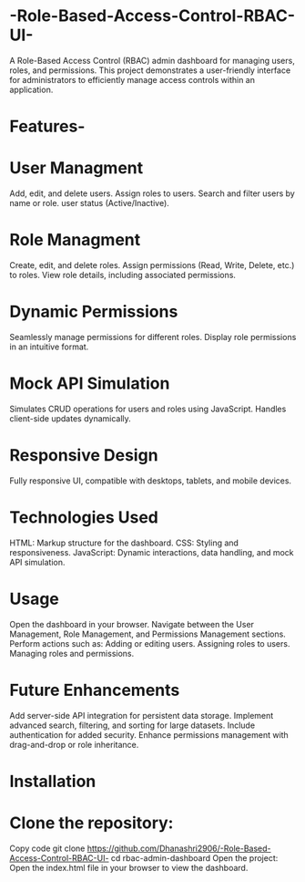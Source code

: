 # -Role-Based-Access-Control-RBAC-UI-
A Role-Based Access Control (RBAC) admin dashboard for managing users, roles, and permissions. This project demonstrates a user-friendly interface for administrators to efficiently manage access controls within an application.

# Features-

# User Managment
Add, edit, and delete users.
Assign roles to users.
Search and filter users by name or role.
user status (Active/Inactive).

# Role Managment 
Create, edit, and delete roles.
Assign permissions (Read, Write, Delete, etc.) to roles.
View role details, including associated permissions.

# Dynamic Permissions
Seamlessly manage permissions for different roles.
Display role permissions in an intuitive format.

# Mock API Simulation
Simulates CRUD operations for users and roles using JavaScript.
Handles client-side updates dynamically.

# Responsive Design
Fully responsive UI, compatible with desktops, tablets, and mobile devices.

# Technologies Used
HTML: Markup structure for the dashboard.
CSS: Styling and responsiveness.
JavaScript: Dynamic interactions, data handling, and mock API simulation.

# Usage
Open the dashboard in your browser.
Navigate between the User Management, Role Management, and Permissions Management sections.
Perform actions such as:
Adding or editing users.
Assigning roles to users.
Managing roles and permissions.

# Future Enhancements
Add server-side API integration for persistent data storage.
Implement advanced search, filtering, and sorting for large datasets.
Include authentication for added security.
Enhance permissions management with drag-and-drop or role inheritance.

# Installation

# Clone the repository:
  Copy code
git clone https://github.com/Dhanashri2906/-Role-Based-Access-Control-RBAC-UI-
cd rbac-admin-dashboard
Open the project: Open the index.html file in your browser to view the dashboard.
